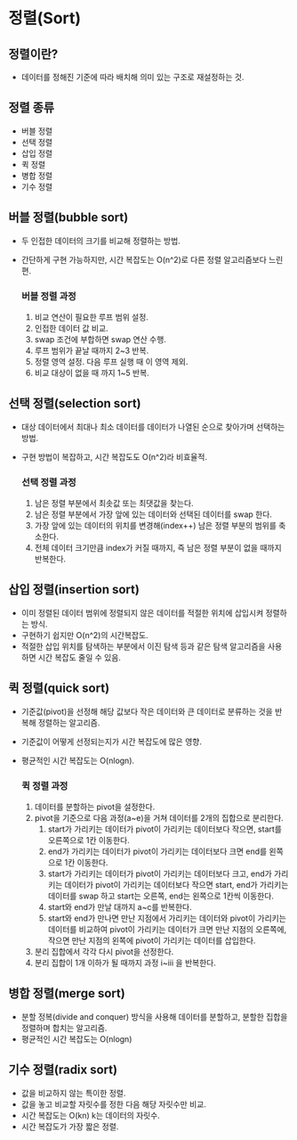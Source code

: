 # 정렬(Sort)

## 정렬이란?
- 데이터를 정해진 기준에 따라 배치해 의미 있는 구조로 재설정하는 것.

## 정렬 종류

- 버블 정렬
- 선택 정렬
- 삽입 정렬
- 퀵 정렬
- 병합 정렬
- 기수 정렬

## 버블 정렬(bubble sort)
- 두 인접한 데이터의 크기를 비교해 정렬하는 방법.
- 간단하게 구현 가능하지만, 시간 복잡도는 O(n^2)로 다른 정렬 알고리즘보다 느린 편.

    ### 버블 정렬 과정
  1. 비교 연산이 필요한 루프 범위 설정.
  2. 인접한 데이터 값 비교.
  3. swap 조건에 부합하면 swap 연산 수행.
  4. 루프 범위가 끝날 때까지 2~3 반복.
  5. 정렬 영역 설정. 다음 루프 실행 때 이 영역 제외.
  6. 비교 대상이 없을 때 까지 1~5 반복.

## 선택 정렬(selection sort)
- 대상 데이터에서 최대나 최소 데이터를 데이터가 나열된 순으로 찾아가며 선택하는 방법.
- 구현 방법이 복잡하고, 시간 복잡도도 O(n^2)라 비효율적.

  ### 선택 정렬 과정
  1. 남은 정렬 부분에서 최솟값 또는 최댓값을 찾는다.
  2. 남은 정렬 부분에서 가장 앞에 있는 데이터와 선택된 데이터를 swap 한다.
  3. 가장 앞에 있는 데이터의 위치를 변경해(index++) 남은 정렬 부분의 범위를 축소한다.
  4. 전체 데이터 크기만큼 index가 커질 때까지, 즉 남은 정렬 부분이 없을 때까지 반복한다.

## 삽입 정렬(insertion sort)
- 이미 정렬된 데이터 범위에 정렬되지 않은 데이터를 적절한 위치에 삽입시켜 정렬하는 방식.
- 구현하기 쉽지만 O(n^2)의 시간복잡도.
- 적절한 삽입 위치를 탐색하는 부분에서 이진 탐색 등과 같은 탐색 알고리즘을 사용하면 시간 복잡도 줄일 수 있음.

## 퀵 정렬(quick sort)
- 기준값(pivot)을 선정해 해당 값보다 작은 데이터와 큰 데이터로 분류하는 것을 반복해 정렬하는 알고리즘.
- 기준값이 어떻게 선정되는지가 시간 복잡도에 많은 영향.
- 평균적인 시간 복잡도는 O(nlogn).

  ### 퀵 정렬 과정
  1. 데이터를 분할하는 pivot을 설정한다.
  2. pivot을 기준으로 다음 과정(a~e)을 거쳐 데이터를 2개의 집합으로 분리한다.
     1. start가 가리키는 데이터가 pivot이 가리키는 데이터보다 작으면, start를 오른쪽으로 1칸 이동한다.
     2. end가 가리키는 데이터가 pivot이 가리키는 데이터보다 크면 end를 왼쪽으로 1칸 이동한다.
     3. start가 가리키는 데이터가 pivot이 가리키는 데이터보다 크고, end가 가리키는 데이터가 pivot이 가리키는 데이터보다 작으면
     start, end가 가리키는 데이터를 swap 하고 start는 오른쪽, end는 왼쪽으로 1칸씩 이동한다.
     4. start와 end가 만날 대까지 a~c를 반복한다.
     5. start와 end가 만나면 만난 지점에서 가리키는 데이터와 pivot이 가리키는 데이터를 비교하여 pivot이 가리키는 데이터가 크면
     만난 지점의 오른쪽에, 작으면 만난 지점의 왼쪽에 pivot이 가리키는 데이터를 삽입한다.
  3. 분리 집합에서 각각 다시 pivot을 선정한다.
  4. 분리 집합이 1개 이하가 될 때까지 과정 i~iii 을 반복한다.

## 병합 정렬(merge sort)
- 분할 정복(divide and conquer) 방식을 사용해 데이터를 분할하고, 분할한 집합을 정렬하며 합치는 알고리즘.
- 평균적인 시간 복잡도는 O(nlogn)


## 기수 정렬(radix sort)
- 값을 비교하지 않는 특이한 정렬.
- 값을 놓고 비교할 자릿수를 정한 다음 해당 자릿수만 비교.
- 시간 복잡도는 O(kn) k는 데이터의 자릿수.
- 시간 복잡도가 가장 짧은 정렬.
